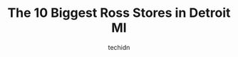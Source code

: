 ---
layout: ampstory
image: https://i0.wp.com/www.depkes.org/wp-content/uploads/2023/06/ross-0-in-detroit-mi-1685965285.jpeg?resize=640,853
author: techidn
featured: false
description: Discover the impressive array of Ross options in Detroit MI, where you can find 10 of the largest Ross establishments in the area. From renowned classics to hidden gems, Detroit MI offers a 
title: The 10 Biggest Ross Stores in Detroit MI
cover:
   title: The 10 Biggest Ross Stores in Detroit MI
   subtitle: Rickpate
   background: https://www.depkes.org/wp-content/uploads/2023/06/ross-0-in-detroit-mi-1685965285.jpeg

pages: 
 - layout: thirds
   top: <h1>#1 Marshalls</h1>
   bottom: "<p>Love this place. I always get my fuzzy throw blankets here. Store is clean</p>"
   background: https://www.depkes.org/wp-content/uploads/2023/06/ross-1-in-detroit-mi-1685965285.jpeg
   backgroundblur: true
 - layout: thirds
   top: <h1>#2 City Bird</h1>
   bottom: "<p>460 W Canfield St, Detroit, MI 48201, United States</p>"
   background: https://www.depkes.org/wp-content/uploads/2023/06/ross-2-in-detroit-mi-1685965287.jpeg
   cta:
      link: https://www.depkes.org/blog/the-10-biggest-ross-stores-in-detroit-mi/
      text: The 10 Biggest Ross Stores in Detroit MI
 - layout: thirds
   top: <h1>#3 Ross Catering</h1>
   bottom: "<p>9622 Harper Ave, Detroit, MI 48213, United States</p>"
   background: https://www.depkes.org/wp-content/uploads/2023/06/ross-3-in-detroit-mi-1685965287.jpeg
   cta:
      link: https://www.depkes.org/blog/the-10-biggest-ross-stores-in-detroit-mi/
      text: The 10 Biggest Ross Stores in Detroit MI
 - layout: thirds
   top: <h1>#4 Hot Sams Detroit</h1>
   bottom: "<p>127 Monroe St, Detroit, MI 48226, United States</p>"
   background: https://images.unsplash.com/photo-1574169208507-84376144848b?ixlib=rb-4.0.3&ixid=MnwxMjA3fDB8MHxwaG90by1wYWdlfHx8fGVufDB8fHx8&auto=format&fit=crop&w=640&h=853&q=80
   cta:
      link: https://www.depkes.org/blog/the-10-biggest-ross-stores-in-detroit-mi/
      text: The 10 Biggest Ross Stores in Detroit MI
 - layout: thirds
   top: <h1>#5 BIRD BEE</h1>
   bottom: "<p>1228 Griswold St, Detroit, MI 48226, United States</p>"
   background: https://images.unsplash.com/photo-1515405295579-ba7b45403062?ixlib=rb-4.0.3&ixid=MnwxMjA3fDB8MHxwaG90by1wYWdlfHx8fGVufDB8fHx8&auto=format&fit=crop&w=640&h=853&q=80
   cta:
      link: https://www.depkes.org/blog/the-10-biggest-ross-stores-in-detroit-mi/
      text: The 10 Biggest Ross Stores in Detroit MI
 - layout: thirds
   top: <h1>#6 Tailored Detroit</h1>
   bottom: "<p>1410 Gratiot Ave Suite 102, Detroit, MI 48207, United States</p>"
   background: https://images.unsplash.com/photo-1484589065579-248aad0d8b13?ixlib=rb-4.0.3&ixid=MnwxMjA3fDB8MHxwaG90by1wYWdlfHx8fGVufDB8fHx8&auto=format&fit=crop&w=640&h=853&q=80
   cta:
      link: https://www.depkes.org/blog/the-10-biggest-ross-stores-in-detroit-mi/
      text: The 10 Biggest Ross Stores in Detroit MI
 - layout: thirds
   top: <h1>#7 Flo Boutique Co</h1>
   bottom: "<p>404 W Willis St, Detroit, MI 48201, United States</p>"
   background: https://images.unsplash.com/photo-1620421680010-0766ff230392?ixlib=rb-4.0.3&ixid=MnwxMjA3fDB8MHxwaG90by1wYWdlfHx8fGVufDB8fHx8&auto=format&fit=crop&w=640&h=853&q=80
   cta:
      link: https://www.depkes.org/blog/the-10-biggest-ross-stores-in-detroit-mi/
      text: The 10 Biggest Ross Stores in Detroit MI
 - layout: thirds
   middle: Continue reading...
   background: https://images.unsplash.com/photo-1580610447943-1bfbef5efe07?ixlib=rb-4.0.3&ixid=MnwxMjA3fDB8MHxwaG90by1wYWdlfHx8fGVufDB8fHx8&auto=format&fit=crop&w=640&h=853&q=80
   cta:
      link: https://www.depkes.org/blog/the-10-biggest-ross-stores-in-detroit-mi/
      text: The 10 Biggest Ross Stores in Detroit MI
      
---